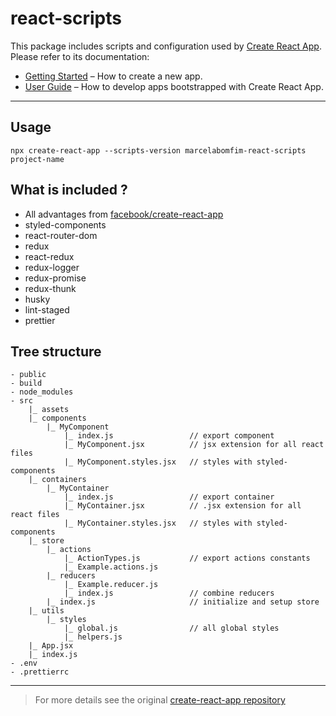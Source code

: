 # react-scripts

This package includes scripts and configuration used by [Create React App](https://github.com/facebook/create-react-app).<br>
Please refer to its documentation:

- [Getting Started](https://facebook.github.io/create-react-app/docs/getting-started) – How to create a new app.
- [User Guide](https://facebook.github.io/create-react-app/) – How to develop apps bootstrapped with Create React App.

---

## Usage

`npx create-react-app --scripts-version marcelabomfim-react-scripts project-name`

## What is included ?

- All advantages from [facebook/create-react-app](https://github.com/facebook/create-react-app)
- styled-components
- react-router-dom
- redux
- react-redux
- redux-logger
- redux-promise
- redux-thunk
- husky
- lint-staged
- prettier

## Tree structure

```
- public
- build
- node_modules
- src
    |_ assets
    |_ components
        |_ MyComponent
            |_ index.js                 // export component
            |_ MyComponent.jsx          // jsx extension for all react files
            |_ MyComponent.styles.jsx   // styles with styled-components
    |_ containers
        |_ MyContainer
            |_ index.js                 // export container
            |_ MyContainer.jsx          // .jsx extension for all react files
            |_ MyContainer.styles.jsx   // styles with styled-components
    |_ store
        |_ actions
            |_ ActionTypes.js           // export actions constants
            |_ Example.actions.js
        |_ reducers
            |_ Example.reducer.js
            |_ index.js                 // combine reducers
        |_ index.js                     // initialize and setup store
    |_ utils
        |_ styles
            |_ global.js                // all global styles
            |_ helpers.js
    |_ App.jsx
    |_ index.js
- .env
- .prettierrc
```

---

> For more details see the original [create-react-app repository](https://github.com/facebook/create-react-app)
